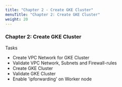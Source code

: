 ```yaml
---
title: "Chapter 2 - Create GKE Cluster"
menuTitle: "Chapter 2: Create GKE Cluster"
weight: 20
---
```


### Chapter 2: Create GKE Cluster

Tasks

* Create VPC Network for GKE Cluster 
* Validate VPC Network, Subnets and Firewall-rules
* Create GKE Cluster
* Validate GKE Cluster
* Enable 'ipforwarding' on Worker node 